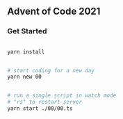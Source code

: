 ## Advent of Code 2021


### Get Started

```bash

yarn install


# start coding for a new day
yarn new 00


# run a single script in watch mode
# "rs" to restart server
yarn start ./00/00.ts
```